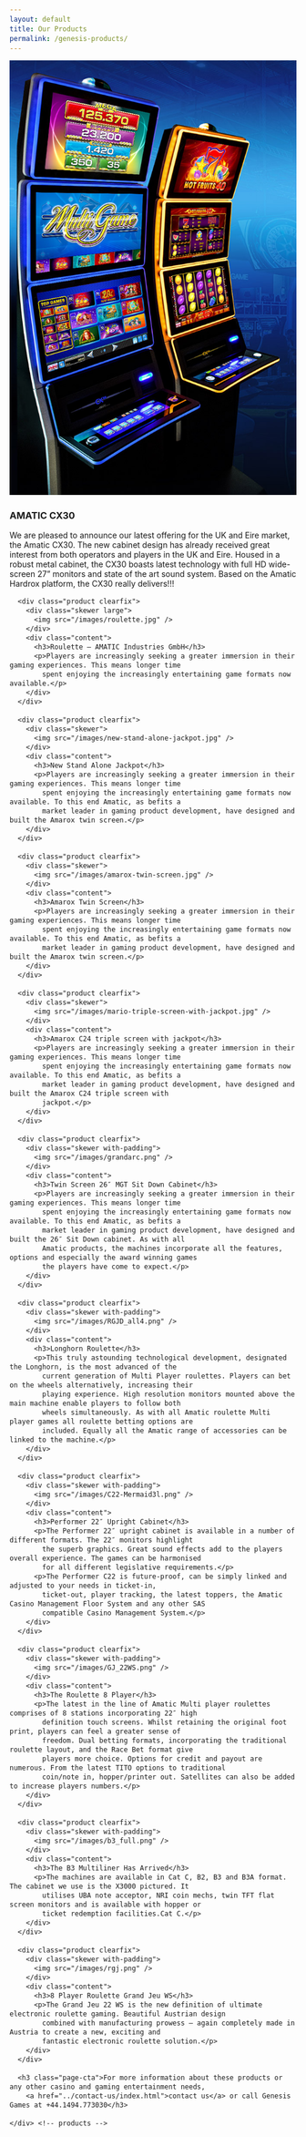```yaml
---
layout: default
title: Our Products
permalink: /genesis-products/
---
```


<div class="content">
  <main class="main full-width">
    <div class="products">
      <div class="product clearfix">
        <div class="skewer large">
          <img src="/images/property.jpg" />
        </div>
        <div class="content">
          <h3>AMATIC CX30</h3>
          <p>We are pleased to announce our latest offering for the UK and Eire market, the Amatic CX30. The new cabinet design has already received great interest from both operators and players in the UK and Eire. Housed in a robust metal cabinet, the CX30 boasts latest technology with full HD wide-screen 27” monitors and state of the art sound system. Based on the Amatic Hardrox platform, the CX30 really delivers!!!</p>
        </div>
      </div>
      
      <div class="product clearfix">
        <div class="skewer large">
          <img src="/images/roulette.jpg" />
        </div>
        <div class="content">
          <h3>Roulette – AMATIC Industries GmbH</h3>
          <p>Players are increasingly seeking a greater immersion in their gaming experiences. This means longer time
            spent enjoying the increasingly entertaining game formats now available.</p>
        </div>
      </div>

      <div class="product clearfix">
        <div class="skewer">
          <img src="/images/new-stand-alone-jackpot.jpg" />
        </div>
        <div class="content">
          <h3>New Stand Alone Jackpot</h3>
          <p>Players are increasingly seeking a greater immersion in their gaming experiences. This means longer time
            spent enjoying the increasingly entertaining game formats now available. To this end Amatic, as befits a
            market leader in gaming product development, have designed and built the Amarox twin screen.</p>
        </div>
      </div>

      <div class="product clearfix">
        <div class="skewer">
          <img src="/images/amarox-twin-screen.jpg" />
        </div>
        <div class="content">
          <h3>Amarox Twin Screen</h3>
          <p>Players are increasingly seeking a greater immersion in their gaming experiences. This means longer time
            spent enjoying the increasingly entertaining game formats now available. To this end Amatic, as befits a
            market leader in gaming product development, have designed and built the Amarox twin screen.</p>
        </div>
      </div>

      <div class="product clearfix">
        <div class="skewer">
          <img src="/images/mario-triple-screen-with-jackpot.jpg" />
        </div>
        <div class="content">
          <h3>Amarox C24 triple screen with jackpot</h3>
          <p>Players are increasingly seeking a greater immersion in their gaming experiences. This means longer time
            spent enjoying the increasingly entertaining game formats now available. To this end Amatic, as befits a
            market leader in gaming product development, have designed and built the Amarox C24 triple screen with
            jackpot.</p>
        </div>
      </div>

      <div class="product clearfix">
        <div class="skewer with-padding">
          <img src="/images/grandarc.png" />
        </div>
        <div class="content">
          <h3>Twin Screen 26″ MGT Sit Down Cabinet</h3>
          <p>Players are increasingly seeking a greater immersion in their gaming experiences. This means longer time
            spent enjoying the increasingly entertaining game formats now available. To this end Amatic, as befits a
            market leader in gaming product development, have designed and built the 26″ Sit Down cabinet. As with all
            Amatic products, the machines incorporate all the features, options and especially the award winning games
            the players have come to expect.</p>
        </div>
      </div>

      <div class="product clearfix">
        <div class="skewer with-padding">
          <img src="/images/RGJD_all4.png" />
        </div>
        <div class="content">
          <h3>Longhorn Roulette</h3>
          <p>This truly astounding technological development, designated the Longhorn, is the most advanced of the
            current generation of Multi Player roulettes. Players can bet on the wheels alternatively, increasing their
            playing experience. High resolution monitors mounted above the main machine enable players to follow both
            wheels simultaneously. As with all Amatic roulette Multi player games all roulette betting options are
            included. Equally all the Amatic range of accessories can be linked to the machine.</p>
        </div>
      </div>

      <div class="product clearfix">
        <div class="skewer with-padding">
          <img src="/images/C22-Mermaid3l.png" />
        </div>
        <div class="content">
          <h3>Performer 22″ Upright Cabinet</h3>
          <p>The Performer 22″ upright cabinet is available in a number of different formats. The 22″ monitors highlight
            the superb graphics. Great sound effects add to the players overall experience. The games can be harmonised
            for all different legislative requirements.</p>
          <p>The Performer C22 is future-proof, can be simply linked and adjusted to your needs in ticket-in,
            ticket-out, player tracking, the latest toppers, the Amatic Casino Management Floor System and any other SAS
            compatible Casino Management System.</p>
        </div>
      </div>

      <div class="product clearfix">
        <div class="skewer with-padding">
          <img src="/images/GJ_22WS.png" />
        </div>
        <div class="content">
          <h3>The Roulette 8 Player</h3>
          <p>The latest in the line of Amatic Multi player roulettes comprises of 8 stations incorporating 22″ high
            definition touch screens. Whilst retaining the original foot print, players can feel a greater sense of
            freedom. Dual betting formats, incorporating the traditional roulette layout, and the Race Bet format give
            players more choice. Options for credit and payout are numerous. From the latest TITO options to traditional
            coin/note in, hopper/printer out. Satellites can also be added to increase players numbers.</p>
        </div>
      </div>

      <div class="product clearfix">
        <div class="skewer with-padding">
          <img src="/images/b3_full.png" />
        </div>
        <div class="content">
          <h3>The B3 Multiliner Has Arrived</h3>
          <p>The machines are available in Cat C, B2, B3 and B3A format. The cabinet we use is the X3000 pictured. It
            utilises UBA note acceptor, NRI coin mechs, twin TFT flat screen monitors and is available with hopper or
            ticket redemption facilities.Cat C.</p>
        </div>
      </div>

      <div class="product clearfix">
        <div class="skewer with-padding">
          <img src="/images/rgj.png" />
        </div>
        <div class="content">
          <h3>8 Player Roulette Grand Jeu WS</h3>
          <p>The Grand Jeu 22 WS is the new definition of ultimate electronic roulette gaming. Beautiful Austrian design
            combined with manufacturing prowess – again completely made in Austria to create a new, exciting and
            fantastic electronic roulette solution.</p>
        </div>
      </div>

      <h3 class="page-cta">For more information about these products or any other casino and gaming entertainment needs,
        <a href="../contact-us/index.html">contact us</a> or call Genesis Games at +44.1494.773030</h3>

    </div> <!-- products -->
  </main>
</div>